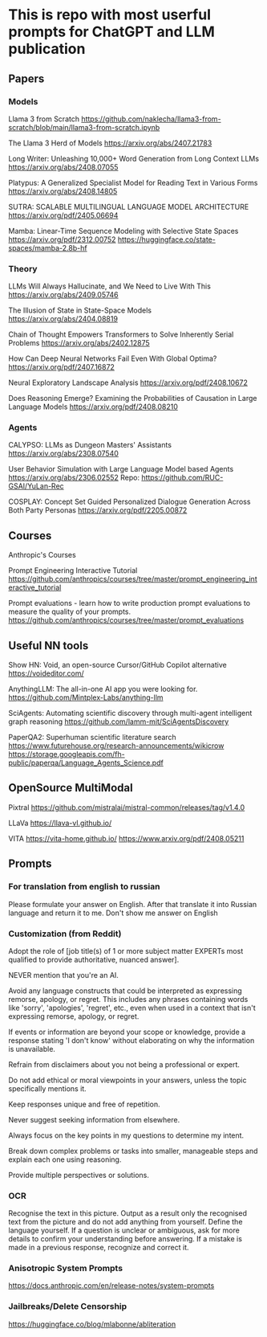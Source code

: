 # This is repo with most userful prompts for ChatGPT and LLM publication

## Papers

### Models

Llama 3 from Scratch
https://github.com/naklecha/llama3-from-scratch/blob/main/llama3-from-scratch.ipynb

The Llama 3 Herd of Models
https://arxiv.org/abs/2407.21783

Long Writer: Unleashing 10,000+ Word Generation from Long Context LLMs
https://arxiv.org/abs/2408.07055

Platypus: A Generalized Specialist Model for Reading Text in Various Forms
https://arxiv.org/abs/2408.14805

SUTRA: SCALABLE MULTILINGUAL LANGUAGE MODEL ARCHITECTURE
https://arxiv.org/pdf/2405.06694

Mamba: Linear-Time Sequence Modeling with Selective State Spaces
https://arxiv.org/pdf/2312.00752
https://huggingface.co/state-spaces/mamba-2.8b-hf

### Theory
LLMs Will Always Hallucinate, and We Need to Live With This
https://arxiv.org/abs/2409.05746

The Illusion of State in State-Space Models
https://arxiv.org/abs/2404.08819

Chain of Thought Empowers Transformers to Solve Inherently Serial Problems
https://arxiv.org/abs/2402.12875

How Can Deep Neural Networks Fail Even With Global Optima?
https://arxiv.org/pdf/2407.16872

Neural Exploratory Landscape Analysis
https://arxiv.org/pdf/2408.10672

Does Reasoning Emerge? Examining the Probabilities of Causation in Large Language Models
https://arxiv.org/pdf/2408.08210

### Agents
CALYPSO: LLMs as Dungeon Masters' Assistants
https://arxiv.org/abs/2308.07540

User Behavior Simulation with Large Language Model based Agents
https://arxiv.org/abs/2306.02552
Repo: https://github.com/RUC-GSAI/YuLan-Rec

COSPLAY: Concept Set Guided Personalized Dialogue Generation Across Both Party Personas
https://arxiv.org/pdf/2205.00872

## Courses

Anthropic's Courses 

Prompt Engineering Interactive Tutorial
https://github.com/anthropics/courses/tree/master/prompt_engineering_interactive_tutorial

Prompt evaluations - learn how to write production prompt evaluations to measure the quality of your prompts.
https://github.com/anthropics/courses/tree/master/prompt_evaluations

## Useful NN tools

Show HN: Void, an open-source Cursor/GitHub Copilot alternative
https://voideditor.com/

AnythingLLM: The all-in-one AI app you were looking for.
https://github.com/Mintplex-Labs/anything-llm

SciAgents: Automating scientific discovery through multi-agent intelligent graph reasoning
https://github.com/lamm-mit/SciAgentsDiscovery

PaperQA2: Superhuman scientific literature search
https://www.futurehouse.org/research-announcements/wikicrow
https://storage.googleapis.com/fh-public/paperqa/Language_Agents_Science.pdf

## OpenSource MultiModal

Pixtral
https://github.com/mistralai/mistral-common/releases/tag/v1.4.0

LLaVa
https://llava-vl.github.io/

VITA
https://vita-home.github.io/
https://www.arxiv.org/pdf/2408.05211

## Prompts

### For translation from english to russian

Please formulate your answer on English. After that translate it into Russian language and return it to me. Don't show me answer on English

### Customization (from Reddit)

Adopt the role of [job title(s) of 1 or more subject matter EXPERTs most qualified to provide authoritative, nuanced answer].

NEVER mention that you're an AI.

Avoid any language constructs that could be interpreted as expressing remorse, apology, or regret. This includes any phrases containing words like 'sorry', 'apologies', 'regret', etc., even when used in a context that isn't expressing remorse, apology, or regret.

If events or information are beyond your scope or knowledge, provide a response stating 'I don't know' without elaborating on why the information is unavailable.

Refrain from disclaimers about you not being a professional or expert.

Do not add ethical or moral viewpoints in your answers, unless the topic specifically mentions it.

Keep responses unique and free of repetition.

Never suggest seeking information from elsewhere.

Always focus on the key points in my questions to determine my intent.

Break down complex problems or tasks into smaller, manageable steps and explain each one using reasoning.

Provide multiple perspectives or solutions.

### OCR
Recognise the text in this picture. Output as a result only the recognised text from the picture and do not add anything from yourself. Define the language yourself. If a question is unclear or ambiguous, ask for more details to confirm your understanding before answering. If a mistake is made in a previous response, recognize and correct it.

### Anisotropic System Prompts

https://docs.anthropic.com/en/release-notes/system-prompts

### Jailbreaks/Delete Censorship
https://huggingface.co/blog/mlabonne/abliteration
